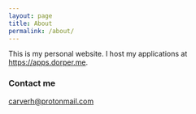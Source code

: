 ```yaml
---
layout: page
title: About
permalink: /about/
---
```


This is my personal website. I host my applications at https://apps.dorper.me.

### Contact me

[carverh@protonmail.com](mailto:carverh@protonmail.com)
